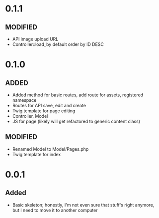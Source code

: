 # 0.1.1
## MODIFIED
- API image upload URL
- Controller::load_by default order by ID DESC

# 0.1.0
## ADDED
- Added method for basic routes, add route for assets, registered namespace
- Routes for API save, edit and create
- Twig template for page editing
- Controller, Model
- JS for page (likely will get refactored to generic content class)
## MODIFIED
- Renamed Model to Model/Pages.php
- Twig template for index

# 0.0.1
## Added
- Basic skeleton; honestly, I'm not even sure that stuff's right anymore, but I need to move it to another computer